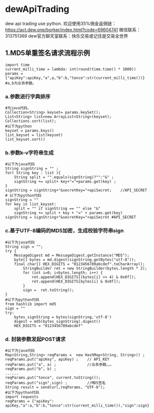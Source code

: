 # dewApiTrading
dew api trading use python.
欢迎使用35%佣金返佣链：
https://act.dew.one/borker/index.html?code=69604741
微信联系：313751369
dew官方聊天室联系：快乐交易或记住是交易全世界
## 1.MD5单重签名请求流程示例

    import time
    current_milli_time = lambda: int(round(time.time() * 1000))
    params = {"apiKey":apiKey,"a",a,"b":b,"tonce":str(current_milli_time())} 
    #a,b为业务参数。

### a.参数进行字典排序
    #为java代码，
    Collection<String> keyset= params.keySet(); 
    List<String> list=new ArrayList<String>(keyset);  
    Collections.sort(list);
    #以下为python
    keyset = params.keys()
    list_keyset = list(keyset)
    list_keyset.sort()
### b.参数k-v字符串生成
    #以下为java代码
    String signString = "" ;     
    for( String key : list ){
	    String split = "".equals(signString)?"":"&" ;
	    signString += split+ key+"="+params.get(key) ;
    }
    signString = signString+"&secretKey="+apiSecret;    //API_SECRET
    # 以下为python代码
    signString = ""
    for key in list_keyset:
        split = "" if signString == "" else "&"
        signString += split + key + "=" + params.get(key)
    signString = signString+"&secretKey="+apiSecret #API_SECRET


### c.基于UTF-8编码的MD5加密，生成校验字符串sign
    #以下为java代码
    String sign = "";
    try {
        MessageDigest md = MessageDigest.getInstance("MD5");
        byte[] bytes = md.digest(signString.getBytes("utf-8"));
        final char[] HEX_DIGITS = "0123456789abcdef".toCharArray();
	        StringBuilder ret = new StringBuilder(bytes.length * 2);
	        for (int i=0; i<bytes.length; i++) {
		        ret.append(HEX_DIGITS[(bytes[i] >> 4) & 0x0f]);
		        ret.append(HEX_DIGITS[bytes[i] & 0x0f]);
	        }
	        sign =  ret.toString();
    }
    #以下为python代码
    from hashlib import md5
    sign = ""
    try:
        bytes_signString = bytes(signString,'utf-8')
        digest = md5(bytes_signString).digest()
        HEX_DIGITS = "0123456789abcdef"


### d. 封装参数发起POST请求
    #以下为java代码
    Map<String,String> reqParams =  new HashMap<String, String>() ;
    reqParams.put("apiKey", apiKey) ;    // API_KEY
    reqParams.put("a", a) ;              //业务参数。。。
    reqParams.put("b", b) ; 
    ...... 
    reqParams.put("tonce", current.toString());
    reqParams.put("sign",sign) ;         //MD5签名
    String result = send(url,reqParams, "UTF-8");
    #以下为python代码
    import requests
    reqParams = {"apiKey": apiKey,"a":a,"b":b,"tonce":str(current_milli_time()),"sign":sign}
    

        